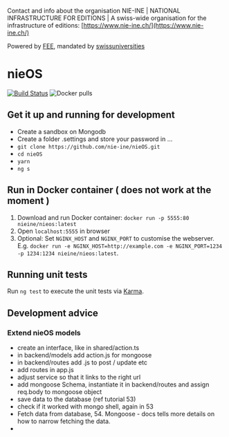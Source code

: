 Contact and info about the organisation NIE-INE | NATIONAL INFRASTRUCTURE FOR EDITIONS | A swiss-wide organisation for the infrastructure of editions: [https://www.nie-ine.ch/](https://www.nie-ine.ch/)

Powered by [FEE](http://www.fee.unibas.ch/), mandated by [swissuniversities](https://www.swissuniversities.ch/)

# nieOS

[![Build Status](https://travis-ci.org/nie-ine/nieOS.svg?branch=devel)](https://travis-ci.org/nie-ine/nieOS)
![Docker pulls](https://img.shields.io/docker/pulls/nieine/nieos.svg)

## Get it up and running for development

 - Create a sandbox on Mongodb
 - Create a folder .settings and store your password in ...
 - ``git clone https://github.com/nie-ine/nieOS.git``
 - ``cd nieOS``
 - ``yarn``
 - ``ng s``
 

## Run in Docker container ( does not work at the moment )

1. Download and run Docker container: `docker run -p 5555:80 nieine/nieos:latest`
2. Open `localhost:5555` in browser
3. Optional: Set `NGINX_HOST` and `NGINX_PORT` to customise the webserver. E.g. `docker run -e NGINX_HOST=http://example.com -e NGINX_PORT=1234 -p 1234:1234 nieine/nieos:latest`.

## Running unit tests

Run `ng test` to execute the unit tests via [Karma](https://karma-runner.github.io).


## Development advice
### Extend nieOS models
 - create an interface, like in shared/action.ts
 - in backend/models add action.js for mongoose
 - in backend/routes add <route>.js to post / update etc
 - add routes in app.js
 - adjust service so that it links to the right url
 - add mongoose Schema, instantiate it in backend/routes and assign req.body to mongoose object
 - save data to the database (ref tutorial 53)
 - check if it worked with mongo shell, again in 53
 - Fetch data from database, 54. Mongoose - docs tells more details on how to narrow fetching the data.
 - 
